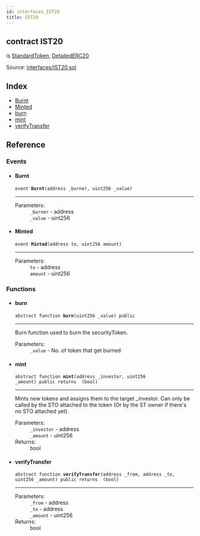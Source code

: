 ```yaml
---
id: interfaces_IST20
title: IST20
---
```


<div class="contract-doc"><div class="contract"><h2 class="contract-header"><span class="contract-kind">contract</span> IST20</h2><p class="base-contracts"><span>is</span> <a href="es_openzeppelin-solidity_contracts_token_ERC20_StandardToken.html">StandardToken</a><span>, </span><a href="es_openzeppelin-solidity_contracts_token_ERC20_DetailedERC20.html">DetailedERC20</a></p><div class="source">Source: <a href="git+https://github.com/PolymathNetwork/polymath-core/blob/v1.1.0/contracts/interfaces/IST20.sol" target="_blank">interfaces/IST20.sol</a></div></div><div class="index"><h2>Index</h2><ul><li><a href="interfaces_IST20.html#Burnt">Burnt</a></li><li><a href="interfaces_IST20.html#Minted">Minted</a></li><li><a href="interfaces_IST20.html#burn">burn</a></li><li><a href="interfaces_IST20.html#mint">mint</a></li><li><a href="interfaces_IST20.html#verifyTransfer">verifyTransfer</a></li></ul></div><div class="reference"><h2>Reference</h2><div class="events"><h3>Events</h3><ul><li><div class="item event"><span id="Burnt" class="anchor-marker"></span><h4 class="name">Burnt</h4><div class="body"><code class="signature">event <strong>Burnt</strong><span>(address _burner, uint256 _value) </span></code><hr/><dl><dt><span class="label-parameters">Parameters:</span></dt><dd><div><code>_burner</code> - address</div><div><code>_value</code> - uint256</div></dd></dl></div></div></li><li><div class="item event"><span id="Minted" class="anchor-marker"></span><h4 class="name">Minted</h4><div class="body"><code class="signature">event <strong>Minted</strong><span>(address to, uint256 amount) </span></code><hr/><dl><dt><span class="label-parameters">Parameters:</span></dt><dd><div><code>to</code> - address</div><div><code>amount</code> - uint256</div></dd></dl></div></div></li></ul></div><div class="functions"><h3>Functions</h3><ul><li><div class="item function"><span id="burn" class="anchor-marker"></span><h4 class="name">burn</h4><div class="body"><code class="signature"><span>abstract </span>function <strong>burn</strong><span>(uint256 _value) </span><span>public </span></code><hr/><div class="description"><p>Burn function used to burn the securityToken.</p></div><dl><dt><span class="label-parameters">Parameters:</span></dt><dd><div><code>_value</code> - No. of token that get burned</div></dd></dl></div></div></li><li><div class="item function"><span id="mint" class="anchor-marker"></span><h4 class="name">mint</h4><div class="body"><code class="signature"><span>abstract </span>function <strong>mint</strong><span>(address _investor, uint256 _amount) </span><span>public </span><span>returns  (bool) </span></code><hr/><div class="description"><p>Mints new tokens and assigns them to the target _investor. Can only be called by the STO attached to the token (Or by the ST owner if there&#x27;s no STO attached yet).</p></div><dl><dt><span class="label-parameters">Parameters:</span></dt><dd><div><code>_investor</code> - address</div><div><code>_amount</code> - uint256</div></dd><dt><span class="label-return">Returns:</span></dt><dd>bool</dd></dl></div></div></li><li><div class="item function"><span id="verifyTransfer" class="anchor-marker"></span><h4 class="name">verifyTransfer</h4><div class="body"><code class="signature"><span>abstract </span>function <strong>verifyTransfer</strong><span>(address _from, address _to, uint256 _amount) </span><span>public </span><span>returns  (bool) </span></code><hr/><dl><dt><span class="label-parameters">Parameters:</span></dt><dd><div><code>_from</code> - address</div><div><code>_to</code> - address</div><div><code>_amount</code> - uint256</div></dd><dt><span class="label-return">Returns:</span></dt><dd>bool</dd></dl></div></div></li></ul></div></div></div>
